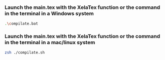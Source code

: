 ### Launch the main.tex with the XelaTex function or the command in the terminal in a Windows system


```Bash
.\compilate.bat
```
### Launch the main.tex with the XelaTex function or the command in the terminal in a mac/linux system


```Bash
zsh ./compilate.sh
```